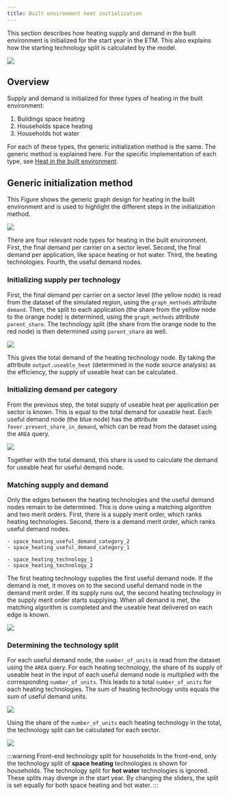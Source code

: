 ```yaml
---
title: Built environment heat initialization
---
```


This section describes how heating supply and demand in the built environment is initialized for the start year in the ETM. This also explains how the starting technology split is calculated by the model.

<div class="bordered-image">
  <img
    src="/img/docs/fever_households_space_heating_split.png"
    style={{width: '450px'}}
  />
</div>

## Overview

Supply and demand is initialized for three types of heating in the built environment:

1. Buildings space heating
2. Households space heating
3. Households hot water

For each of these types, the generic initialization method is the same. The generic method is explained here. For the specific implementation of each type, see [Heat in the built environment](../main/heat-built-environment).

## Generic initialization method

This Figure shows the generic graph design for heating in the built environment and is used to highlight the different steps in the initialization method.

<div style={{ textAlign: "center" }}>
  <img
    src="/img/docs/fever_initialization_example0.png"
    style={{width: '800px'}}
  />
</div>

There are four relevant node types for heating in the built environment. First, the final demand per carrier on a sector level. Second, the final demand per application, like space heating or hot water. Third, the heating technologies. Fourth, the useful demand nodes.

### Initializing supply per technology

First, the final demand per carrier on a sector level (the yellow node) is read from the dataset of the simulated region, using the `graph_methods` attribute `demand`. Then, the split to each application (the share from the yellow node to the orange node) is determined, using the `graph_methods` attribute `parent_share`. The technology split (the share from the orange node to the red node) is then determined using `parent_share` as well.

<div style={{ textAlign: "center" }}>
  <img
    src="/img/docs/fever_initialization_example1.png"
    style={{width: '800px'}}
  />
</div>

This gives the total demand of the heating technology node. By taking the attribute `output.useable_heat` (determined in the node source analysis) as the efficiency, the supply of useable heat can be calculated.

### Initializing demand per category

From the previous step, the total supply of useable heat per application per sector is known. This is equal to the total demand for useable heat. Each useful demand node (the blue node) has the attribute `fever.present_share_in_demand`, which can be read from the dataset using the `AREA` query.

<div style={{ textAlign: "center" }}>
  <img
    src="/img/docs/fever_initialization_example2.png"
    style={{width: '800px'}}
  />
</div>

Together with the total demand, this share is used to calculate the demand for useable heat for useful demand node.

### Matching supply and demand

Only the edges between the heating technologies and the useful demand nodes remain to be determined. This is done using a matching algorithm and two merit orders. First, there is a supply merit order, which ranks heating technologies. Second, there is a demand merit order, which ranks useful demand nodes.

```
- space_heating_useful_demand_category_2
- space_heating_useful_demand_category_1
```

```
- space_heating_technology_1
- space_heating_technology_2
```

The first heating technology supplies the first useful demand node. If the demand is met, it moves on to the second useful demand node in the demand merit order. If its supply runs out, the second heating technology in the supply merit order starts supplying. When all demand is met, the matching algorithm is completed and the useable heat delivered on each edge is known.

<div style={{ textAlign: "center" }}>
  <img
    src="/img/docs/fever_initialization_example3.png"
    style={{width: '800px'}}
  />
</div>

### Determining the technology split

For each useful demand node, the `number_of_units` is read from the dataset using the `AREA` query. For each heating technology, the share of its supply of useable heat in the input of each useful demand node is multiplied with the corresponding `number_of_units`. This leads to a total `number_of_units` for each heating technologies. The sum of heating technology units equals the sum of useful demand units.

<div style={{ textAlign: "center" }}>
  <img
    src="/img/docs/fever_initialization_example4.png"
    style={{width: '800px'}}
  />
</div>

Using the share of the `number_of_units` each heating technology in the total, the technology split can be calculated for each sector.

<div style={{ textAlign: "center" }}>
  <img
    src="/img/docs/fever_initialization_example5.png"
    style={{width: '800px'}}
  />
</div>

:::warning Front-end technology split for households
In the front-end, only the technology split of **space heating** technologies is shown for households. The technology split for **hot water** technologies is ignored. These splits may diverge in the start year. By changing the sliders, the split is set equally for both space heating and hot water.
:::
